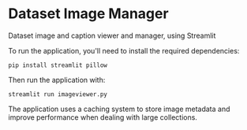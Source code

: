 # Dataset Image Manager
Dataset image and caption viewer and manager, using Streamlit

To run the application, you'll need to install the required dependencies:
```console
pip install streamlit pillow
```
Then run the application with:
```console
streamlit run imageviewer.py
```
The application uses a caching system to store image metadata and improve performance when dealing with large collections.
